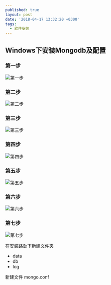 ```yaml
---
published: true
layout: post
date: '2018-04-17 13:32:20 +0300'
tags:
  - 软件安装
---
```

## Windows下安装Mongodb及配置

### 第一步
![第一步](2019-09-17_0001.png)

### 第二步
![第二步](2019-09-17_0002.png)

### 第三步
![第三步](2019-09-17_0003.png)

### 第四步
![第四步](2019-09-17_0004.png)

### 第五步
![第五步](2019-09-17_0005.png)

### 第六步
![第六步](2019-09-17_0006.png)

### 第七步
![第七步](2019-09-17_0006.png)

在安装路劲下新建文件夹
- data
 - db
- log

新建文件
mongo.conf